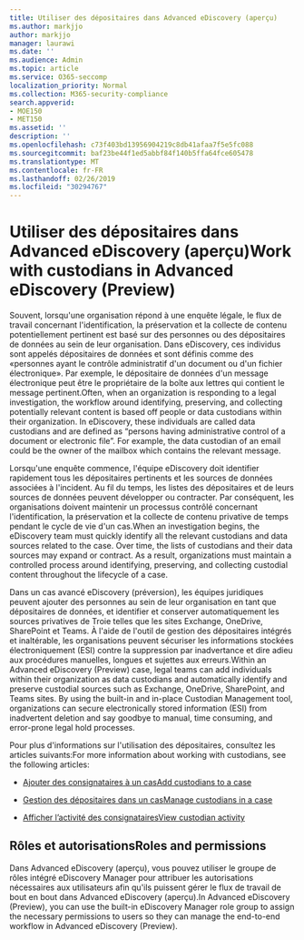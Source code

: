 ```yaml
---
title: Utiliser des dépositaires dans Advanced eDiscovery (aperçu)
ms.author: markjjo
author: markjjo
manager: laurawi
ms.date: ''
ms.audience: Admin
ms.topic: article
ms.service: O365-seccomp
localization_priority: Normal
ms.collection: M365-security-compliance
search.appverid:
- MOE150
- MET150
ms.assetid: ''
description: ''
ms.openlocfilehash: c73f403bd13956904219c8db41afaa7f5e5fc088
ms.sourcegitcommit: baf23be44f1ed5abbf84f140b5ffa64fce605478
ms.translationtype: MT
ms.contentlocale: fr-FR
ms.lasthandoff: 02/26/2019
ms.locfileid: "30294767"
---
```

# <a name="work-with-custodians-in-advanced-ediscovery-preview"></a><span data-ttu-id="f756e-102">Utiliser des dépositaires dans Advanced eDiscovery (aperçu)</span><span class="sxs-lookup"><span data-stu-id="f756e-102">Work with custodians in Advanced eDiscovery (Preview)</span></span>

<span data-ttu-id="f756e-p101">Souvent, lorsqu'une organisation répond à une enquête légale, le flux de travail concernant l'identification, la préservation et la collecte de contenu potentiellement pertinent est basé sur des personnes ou des dépositaires de données au sein de leur organisation. Dans eDiscovery, ces individus sont appelés dépositaires de données et sont définis comme des «personnes ayant le contrôle administratif d'un document ou d'un fichier électronique». Par exemple, le dépositaire de données d'un message électronique peut être le propriétaire de la boîte aux lettres qui contient le message pertinent.</span><span class="sxs-lookup"><span data-stu-id="f756e-p101">Often, when an organization is responding to a legal investigation, the workflow around identifying, preserving, and collecting potentially relevant content is based off people or data custodians within their organization. In eDiscovery, these individuals are called data custodians and are defined as “persons having administrative control of a document or electronic file”. For example, the data custodian of an email could be the owner of the mailbox which contains the relevant message.</span></span>  

<span data-ttu-id="f756e-p102">Lorsqu'une enquête commence, l'équipe eDiscovery doit identifier rapidement tous les dépositaires pertinents et les sources de données associées à l'incident. Au fil du temps, les listes des dépositaires et de leurs sources de données peuvent développer ou contracter. Par conséquent, les organisations doivent maintenir un processus contrôlé concernant l'identification, la préservation et la collecte de contenu privative de temps pendant le cycle de vie d'un cas.</span><span class="sxs-lookup"><span data-stu-id="f756e-p102">When an investigation begins, the eDiscovery team must quickly identify all the relevant custodians and data sources related to the case. Over time, the lists of custodians and their data sources may expand or contract. As a result, organizations must maintain a controlled process around identifying, preserving, and collecting custodial content throughout the lifecycle of a case.</span></span>

<span data-ttu-id="f756e-p103">Dans un cas avancé eDiscovery (préversion), les équipes juridiques peuvent ajouter des personnes au sein de leur organisation en tant que dépositaires de données, et identifier et conserver automatiquement les sources privatives de Troie telles que les sites Exchange, OneDrive, SharePoint et Teams. À l'aide de l'outil de gestion des dépositaires intégrés et inaltérable, les organisations peuvent sécuriser les informations stockées électroniquement (ESI) contre la suppression par inadvertance et dire adieu aux procédures manuelles, longues et sujettes aux erreurs.</span><span class="sxs-lookup"><span data-stu-id="f756e-p103">Within an Advanced eDiscovery (Preview) case, legal teams can add individuals within their organization as data custodians and automatically identify and preserve custodial sources such as Exchange, OneDrive, SharePoint, and Teams sites. By using the built-in and in-place Custodian Management tool, organizations can secure electronically stored information (ESI) from inadvertent deletion and say goodbye to manual, time consuming, and error-prone legal hold processes.</span></span> 

<span data-ttu-id="f756e-111">Pour plus d'informations sur l'utilisation des dépositaires, consultez les articles suivants:</span><span class="sxs-lookup"><span data-stu-id="f756e-111">For more information about working with custodians, see the following articles:</span></span> 

- [<span data-ttu-id="f756e-112">Ajouter des consignataires à un cas</span><span class="sxs-lookup"><span data-stu-id="f756e-112">Add custodians to a case</span></span>](add-custodians-to-case.md)

- [<span data-ttu-id="f756e-113">Gestion des dépositaires dans un cas</span><span class="sxs-lookup"><span data-stu-id="f756e-113">Manage custodians in a case</span></span>](manage-new-custodians.md)

- [<span data-ttu-id="f756e-114">Afficher l’activité des consignataires</span><span class="sxs-lookup"><span data-stu-id="f756e-114">View custodian activity</span></span>](view-custodian-activity.md)

## <a name="roles-and-permissions"></a><span data-ttu-id="f756e-115">Rôles et autorisations</span><span class="sxs-lookup"><span data-stu-id="f756e-115">Roles and permissions</span></span>

<span data-ttu-id="f756e-116">Dans Advanced eDiscovery (aperçu), vous pouvez utiliser le groupe de rôles intégré eDiscovery Manager pour attribuer les autorisations nécessaires aux utilisateurs afin qu'ils puissent gérer le flux de travail de bout en bout dans Advanced eDiscovery (aperçu).</span><span class="sxs-lookup"><span data-stu-id="f756e-116">In Advanced eDiscovery (Preview), you can use the built-in eDiscovery Manager role group to assign the necessary permissions to users so they can manage the end-to-end workflow in Advanced eDiscovery (Preview).</span></span>
